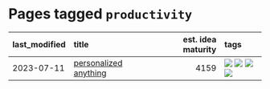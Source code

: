 # Pages tagged `productivity`

|last_modified|title|est. idea maturity|tags
|:---|:---|---:|:---|
|2023-07-11|[personalized anything](../personalized_anything.md)|4159|[![](https://img.shields.io/badge/tag-gdpr_data_export-913db)](../tags/gdpr_data_export.md) [![](https://img.shields.io/badge/tag-llm-d9f12f)](../tags/llm.md) [![](https://img.shields.io/badge/tag-personalization-193ec4)](../tags/personalization.md) [![](https://img.shields.io/badge/tag-productivity-8b3cb7)](../tags/productivity.md)|